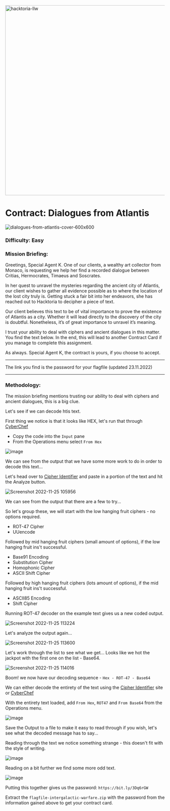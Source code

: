 <img width="600" alt="hacktoria-llw" src="https://user-images.githubusercontent.com/117080369/203552008-2d0e0a07-1815-485b-8f3f-ae7ed7258af8.png">

# Contract: Dialogues from Atlantis
![dialogues-from-atlantis-cover-600x600](https://user-images.githubusercontent.com/117080369/203964216-1717baa0-b94f-4494-b535-aeb3cc2fa1fc.png)

### Difficulty: Easy

### Mission Briefing:
Greetings, Special Agent K. One of our clients, a wealthy art collector from Monaco, is requesting we help her find a recorded dialogue between Critias, Hermocrates, Timaeus and Soscrates.

In her quest to unravel the mysteries regarding the ancient city of Atlantis, our client wishes to gather all evidence possible as to where the location of the lost city truly is. Getting stuck a fair bit into her endeavors, she has reached out to Hacktoria to decipher a piece of text.

Our client believes this text to be of vital importance to prove the existence of Atlantis as a city. Whether it will lead directly to the discovery of the city is doubtful. Nonetheless, it’s of great importance to unravel it’s meaning.

I trust your ability to deal with ciphers and ancient dialogues in this matter. You find the text below. In the end, this will lead to another Contract Card if you manage to complete this assignment.

As always. Special Agent K, the contract is yours, if you choose to accept.

---

The link you find is the password for your flagfile (updated 23.11.2022)

---

### Methodology:
The mission briefing mentions trusting our ability to deal with ciphers and ancient dialogues, this is a big clue.

Let's see if we can decode htis text.

First thing we notice is that it looks like HEX, let's run that through <a href="https://gchq.github.io/CyberChef/">CyberChef</a>
* Copy the code into the `Input` pane
* From the Operations menu select `From Hex`

![image](https://user-images.githubusercontent.com/117080369/203968062-e4a5d425-7144-47f5-b885-4921a12f150b.png)


We can see from the output that we have some more work to do in order to decode this text...

Let's head over to <a href="https://www.dcode.fr/cipher-identifier">Cipher Identifier</a> and paste in a portion of the text and hit the Analyze button.

![Screenshot 2022-11-25 105956](https://user-images.githubusercontent.com/117080369/203970354-722ccc0d-79eb-4f0c-86b3-33ab16c6f8c7.png)

We can see from the output that there are a few to try...

So let's group these, we will start with the low hanging fruit ciphers - no options required.
* ROT-47 Cipher
* UUencode

Followed by mid hanging fruit ciphers (small amount of options), if the low hanging fruit ins't successful.
* Base91 Encoding
* Substitution Cipher	
* Homophonic Cipher
* ASCII Shift Cipher

Followed by high hanging fruit ciphers (lots amount of options), if the mid hanging fruit ins't successful.
* ASCII85 Encoding
* Shift Cipher

Running ROT-47 decoder on the example text gives us a new coded output.

![Screenshot 2022-11-25 113224](https://user-images.githubusercontent.com/117080369/203976854-45f3d615-dbcd-4353-a046-30c7481d3f54.png)

Let's analyze the output again...

![Screenshot 2022-11-25 113600](https://user-images.githubusercontent.com/117080369/203977535-dddd8721-e7c4-48aa-9ccf-33cb39e031d7.png)

Let's work through the list to see what we get...
Looks like we hot the jackpot with the first one on the list - Base64.

![Screenshot 2022-11-25 114016](https://user-images.githubusercontent.com/117080369/203978245-a34e27bc-035f-4066-88a7-2be03a5d30f5.png)

Boom! we now have our decoding sequence - `Hex - ROT-47 - Base64`

We can either decode the entirety of the text using the <a href="https://www.dcode.fr/cipher-identifier">Cipher Identifier</a> site or <a href="https://gchq.github.io/CyberChef/">CyberChef</a>

With the entirety text loaded, add `From Hex`, `ROT47` and `From Base64` from the Operations menu.

![image](https://user-images.githubusercontent.com/117080369/203979633-e69f95e4-54c3-415a-8657-b64011a6748e.png)

Save the Output to a file to make it easy to read through if you wish, let's see what the decoded message has to say...

Reading through the text we notice something strange - this doesn't fit with the style of writing.

![image](https://user-images.githubusercontent.com/117080369/203982021-675703a8-48c7-464c-aea0-de8f533ca26b.png)

Reading on a bit further we find some more odd text.

![image](https://user-images.githubusercontent.com/117080369/203981082-a2a317fd-bec8-4967-b1c8-4af466a35501.png)

Putting this together gives us the password: `https://bit.ly/3Dq6rGW`

Extract the `flagfile-intergalactic-warfare.zip` with the password from the information gained above to get your contract card.
